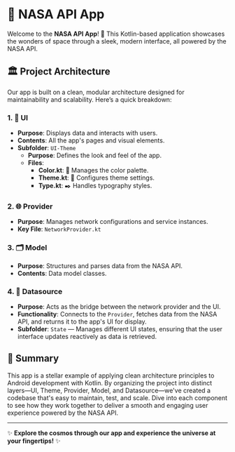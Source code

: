 # 🌌 NASA API App

Welcome to the **NASA API App**! 🚀 This Kotlin-based application showcases the wonders of space through a sleek, modern interface, all powered by the NASA API.

## 🏛️ Project Architecture

Our app is built on a clean, modular architecture designed for maintainability and scalability. Here’s a quick breakdown:

### 1. 🎨 **UI**
   - **Purpose**: Displays data and interacts with users.
   - **Contents**: All the app's pages and visual elements.
   - **Subfolder**: `UI-Theme`
     - **Purpose**: Defines the look and feel of the app.
     - **Files**:
       - **Color.kt**: 🎨 Manages the color palette.
       - **Theme.kt**: 📐 Configures theme settings.
       - **Type.kt**: ✒️ Handles typography styles.

### 2. 🌐 **Provider**
   - **Purpose**: Manages network configurations and service instances.
   - **Key File**: `NetworkProvider.kt`

### 3. 🗂️ **Model**
   - **Purpose**: Structures and parses data from the NASA API.
   - **Contents**: Data model classes.

### 4. 🔄 **Datasource**
   - **Purpose**: Acts as the bridge between the network provider and the UI.
   - **Functionality**: Connects to the `Provider`, fetches data from the NASA API, and returns it to the app's UI for display.
   - **Subfolder**: `State` — Manages different UI states, ensuring that the user interface updates reactively as data is retrieved.

## 🚀 Summary

This app is a stellar example of applying clean architecture principles to Android development with Kotlin. By organizing the project into distinct layers—UI, Theme, Provider, Model, and Datasource—we've created a codebase that's easy to maintain, test, and scale. Dive into each component to see how they work together to deliver a smooth and engaging user experience powered by the NASA API.

---
✨ **Explore the cosmos through our app and experience the universe at your fingertips!** ✨
